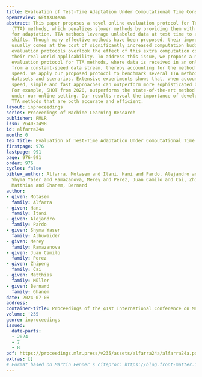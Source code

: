 ```yaml
---
title: Evaluation of Test-Time Adaptation Under Computational Time Constraints
openreview: 6FtAXU4ean
abstract: This paper proposes a novel online evaluation protocol for Test Time Adaptation
  (TTA) methods, which penalizes slower methods by providing them with fewer samples
  for adaptation. TTA methods leverage unlabeled data at test time to adapt to distribution
  shifts. Though many effective methods have been proposed, their impressive performance
  usually comes at the cost of significantly increased computation budgets. Current
  evaluation protocols overlook the effect of this extra computation cost, affecting
  their real-world applicability. To address this issue, we propose a more realistic
  evaluation protocol for TTA methods, where data is received in an online fashion
  from a constant-speed data stream, thereby accounting for the method’s adaptation
  speed. We apply our proposed protocol to benchmark several TTA methods on multiple
  datasets and scenarios. Extensive experiments shows that, when accounting for inference
  speed, simple and fast approaches can outperform more sophisticated but slower methods.
  For example, SHOT from 2020, outperforms the state-of-the-art method SAR from 2023
  under our online setting. Our results reveal the importance of developing practical
  TTA methods that are both accurate and efficient.
layout: inproceedings
series: Proceedings of Machine Learning Research
publisher: PMLR
issn: 2640-3498
id: alfarra24a
month: 0
tex_title: Evaluation of Test-Time Adaptation Under Computational Time Constraints
firstpage: 976
lastpage: 991
page: 976-991
order: 976
cycles: false
bibtex_author: Alfarra, Motasem and Itani, Hani and Pardo, Alejandro and Alhuwaider,
  Shyma Yaser and Ramazanova, Merey and Perez, Juan Camilo and Cai, Zhipeng and M\"{u}ller,
  Matthias and Ghanem, Bernard
author:
- given: Motasem
  family: Alfarra
- given: Hani
  family: Itani
- given: Alejandro
  family: Pardo
- given: Shyma Yaser
  family: Alhuwaider
- given: Merey
  family: Ramazanova
- given: Juan Camilo
  family: Perez
- given: Zhipeng
  family: Cai
- given: Matthias
  family: Müller
- given: Bernard
  family: Ghanem
date: 2024-07-08
address:
container-title: Proceedings of the 41st International Conference on Machine Learning
volume: '235'
genre: inproceedings
issued:
  date-parts:
  - 2024
  - 7
  - 8
pdf: https://proceedings.mlr.press/v235/assets/alfarra24a/alfarra24a.pdf
extras: []
# Format based on Martin Fenner's citeproc: https://blog.front-matter.io/posts/citeproc-yaml-for-bibliographies/
---
```

